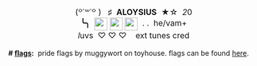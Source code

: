 <div style="text-align:center"><span style="font-size:12pt">(꒪˙꒳˙꒪ )&nbsp; &nbsp;<span style="font-family:georgia; text-align:center">♯</span>&nbsp;&nbsp;<b style="font-size:16px; text-align:center">ALOYSIUS</b>&nbsp;&nbsp;★☆&nbsp;&nbsp;<i style="font-size:16px; text-align:center">2</i>0<br style="font-size:16px;text-align:center" />
<b style="font-size:16px; text-align:center">╰╮</b>&nbsp;&nbsp;<img alt="" height="16" src="https://i.postimg.cc/mD5gRT2H/23185051-LORrbq-OD.png" style="font-size:16px; height:auto; text-align:center; vertical-align:middle; width:26px" width="26" />&nbsp;<img alt="" height="16" src="https://i.postimg.cc/8cfPzxjn/2318514-Mr-Mk-Ez-TZ.png" style="font-size:16px; height:auto; text-align:center; vertical-align:middle; width:26px" width="26" />&nbsp;<img alt="" height="16" src="https://i.postimg.cc/V5ysr4ts/23185118h-Uu-Sh-Ldh.png" style="font-size:16px; height:auto; text-align:center; vertical-align:middle; width:26px" width="26" />&nbsp; . .&nbsp; he/vam+<br style="font-size:16px;text-align:center" />
<i style="font-size:16px; text-align:center">l</i>uvs&nbsp;&nbsp;♡ ♡ ♡&nbsp; &nbsp; ext tunes&nbsp;<a href="https://www.quotev.com/kleenexbox" style="font-size:16px;text-align:center;text-decoration:none">cred</a></span></div>
<br />
<b># <u>flags</u>:</b> &nbsp;pride flags by muggywort on toyhouse. flags can be found <a href="https://toyhou.se/6899962.mini-pride-flags/gallery" rel="noopener nofollow">here</a>.
